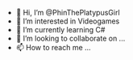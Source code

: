 - 👋 Hi, I’m @PhinThePlatypusGirl
- 👀 I’m interested in Videogames
- 🌱 I’m currently learning C#
- 💞️ I’m looking to collaborate on ...
- 📫 How to reach me ...

<!---
PhinThePlatypusGirl/PhinThePlatypusGirl is a ✨ special ✨ repository because its `README.md` (this file) appears on your GitHub profile.
You can click the Preview link to take a look at your changes.
--->
